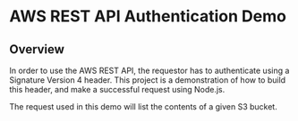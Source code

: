 # AWS REST API Authentication Demo
## Overview
In order to use the AWS REST API, the requestor has to authenticate using a Signature Version 4 header.
This project is a demonstration of how to build this header, and make a successful request using Node.js.

The request used in this demo will list the contents of a given S3 bucket.

